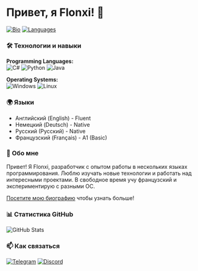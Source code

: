 # Привет, я Flonxi! 👋

[![Bio](https://img.shields.io/badge/📝-My%20Bio-blue?style=flat-square)](https://guns.lol/flonxi)
[![Languages](https://img.shields.io/badge/🌍-Multilingual-blueviolet?style=flat-square)]()

### 🛠️ Технологии и навыки
**Programming Languages:**  
![C#](https://img.shields.io/badge/C%23-239120?style=for-the-badge&logo=c-sharp&logoColor=white)
![Python](https://img.shields.io/badge/Python-3776AB?style=for-the-badge&logo=python&logoColor=white)
![Java](https://img.shields.io/badge/Java-ED8B00?style=for-the-badge&logo=openjdk&logoColor=white)

**Operating Systems:**  
![Windows](https://img.shields.io/badge/Windows-0078D6?style=for-the-badge&logo=windows&logoColor=white)
![Linux](https://img.shields.io/badge/Linux-FCC624?style=for-the-badge&logo=linux&logoColor=black)

### 🌍 Языки
- Английский (English) - Fluent
- Немецкий (Deutsch) - Native
- Русский (Русский) - Native
- Французский (Français) - A1 (Basic)

### 📖 Обо мне
Привет! Я Flonxi, разработчик с опытом работы в нескольких языках программирования. Люблю изучать новые технологии и работать над интересными проектами. В свободное время учу французский и экспериментирую с разными ОС.

[Посетите мою биографию](https://guns.lol/flonxi) чтобы узнать больше!

### 📊 Статистика GitHub
![GitHub Stats](https://github-readme-stats.vercel.app/api?username=yourusername&show_icons=true&theme=radical)

### 📫 Как связаться
[![Telegram](https://img.shields.io/badge/Telegram-2CA5E0?style=for-the-badge&logo=telegram&logoColor=white)](https://t.me/flonxi)
[![Discord](https://img.shields.io/badge/Discord-5865F2?style=for-the-badge&logo=discord&logoColor=white)](https://discordapp.com/users/1216617767495663669)
